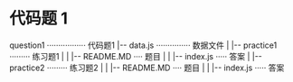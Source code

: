 # 代码题 1

question1 ················· 代码题1
|-- data.js ··············· 数据文件
|   |-- practice1 ········· 练习题1
|   |    |-- README.MD ···· 题目
|   |    |-- index.js ····· 答案
|   |-- practice2 ········· 练习题2
|   |    |-- README.MD ···· 题目
|   |    |-- index.js ····· 答案